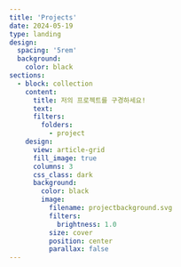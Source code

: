```yaml
---
title: 'Projects'
date: 2024-05-19
type: landing
design:
  spacing: '5rem'
  background:
    color: black
sections:
  - block: collection
    content:
      title: 저의 프로젝트를 구경하세요! 
      text: 
      filters:
        folders:
          - project
    design:
      view: article-grid
      fill_image: true
      columns: 3
      css_class: dark
      background:
        color: black
        image:
          filename: projectbackground.svg
          filters:
            brightness: 1.0
          size: cover
          position: center
          parallax: false
---
```


